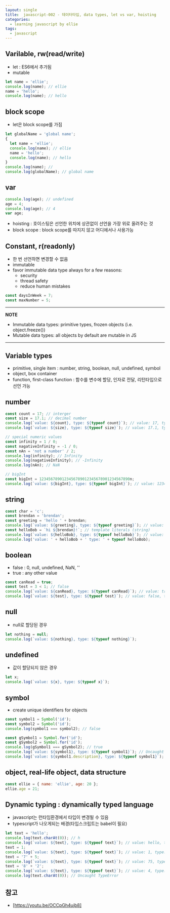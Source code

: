 ```yaml
---
layout: single
title:  javascript-002 - 데이터타입, data types, let vs var, hoisting
categories: 
  - learning javascript by ellie
tags: 
  - javascript
---
```


## Varilable, rw(read/write)

- let : ES6에서 추가됨
- mutable

```javascript
let name = 'ellie';
console.log(name); // ellie
name = 'hello';
console.log(name); // hello
```

## block scope

- let은 block scope를 가짐

```javascript
let globalName = 'global name';
{
  let name = 'ellie';
  console.log(name); // ellie
  name = 'hello';
  console.log(name); // hello
}
console.log(name); // 
console.log(globalName); // global name
```

## var

```javascript
console.log(age); // undefined
age = 4;
console.log(age); // 4
var age;
```

- hoisting : 호이스팅은 선언한 위치에 상관없이 선언을 가장 위로 올려주는 것
- block scope : block scope를 따지지 않고 어디에서나 사용가능

## Constant, r(readonly)

- 한 번 선언하면 변경할 수 없음
- immutable
- favor immutable data type always for a few reasons:
  - security
  - thread safety
  - reduce human mistakes

```javascript
const daysInWeek = 7;
const maxNumber = 5;
```

---

**NOTE**

- Immutable data types: primitive types, frozen objects (i.e. object.freeze())
- Mutable data types: all objects by default are mutable in JS

---

## Variable types

- primitive, single item : number, string, boolean, null, undefined, symbol
- object, box container
- function, first-class function : 함수를 변수에 할당, 인자로 전달, 리턴타입으로 선언 가능

## number

```javascript
const count = 17; // interger
const size = 17.1; // decimal number
console.log(`value: ${count}, type: ${typeof count}`); // value: 17, type number
console.log(`value: ${size}, type: ${typeof size}`); // value: 17.1, type number

// special numeric values
const infinity = 1 / 0;
const nagativeInfinity = -1 / 0;
const nAn = 'not a number' / 2; 
console.log(infinity); // Infinity
console.log(nagativeInfinity); // -Infinity
console.log(nAn); // NaN

// bigInt
const bigInt = 1234567890123456789012345678901234567890n;
console.log(`value: ${bigInt}, type: ${typeof bigInt}`); // value: 1234567890123456789012345678901234567890, type bigint
```

## string

```javascript
const char = 'c';
const brendan = 'brendan';
const greeting = 'hello ' + brendan;
console.log(`value: ${greeting}, type: ${typeof greeting}`); // value: hello brendan, type string
const helloBob = `hi ${brendan}!`; // template literals (string)
console.log(`value: ${helloBob}, type: ${typeof helloBob}`); // value: hi brendan, type string
console.log('value: ' + helloBob + ' type: ' + typeof helloBob);
```

## boolean

- false : 0, null, undefined, NaN, ''
- true : any other value

```javascript
const canRead = true;
const test = 3 < 1; // false
console.log(`value: ${canRead}, type: ${typeof canRead}`); // value: true, type boolean
console.log(`value: ${test}, type: ${typeof test}`); // value: false, type boolean
```

## null

- null로 할당된 경우

```javascript
let nothing = null;
console.log(`value: ${nothing}, type: ${typeof nothing}`);
```

## undefined

- 값이 할당되지 않은 경우

```javascript
let x;
console.log(`value: ${x}, type: ${typeof x}`);
```

## symbol

- create unique identifiers for objects

```javascript
const symbol1 = Symbol('id');
const symbol2 = Symbol('id');
console.log(symbol1 === symbol2); // false

const gSymbol1 = Symbol.for('id');
const gSymbol2 = Symbol.for('id');
console.log(gSymbol1 === gSymbol2); // true
console.log(`value: ${symbol1}, type: ${typeof symbol1}`); // Uncaught TypeError
console.log(`value: ${symbol1.description}, type: ${typeof symbol1}`); // value: id, type: symbol
```

## object, real-life object, data structure

```javascript
const ellie = { name: 'ellie', age: 20 };
ellie.age = 21;
```

## Dynamic typing : dynamically typed language

- javascript는 런타임환경에서 타입이 변경될 수 있음
- typescript가 나오게되는 배경(타입스크립트는 babel이 필요)

```javascript
let text = 'hello';
console.log(text.charAt(0)); // h
console.log(`value: ${text}, type: ${typeof text}`); // value: hello, type: string
text = 1;
console.log(`value: ${text}, type: ${typeof text}`); // value: 1, type: number
text = '7' + 5;
console.log(`value: ${text}, type: ${typeof text}`); // value: 75, type: string
text = '8' + '2';
console.log(`value: ${text}, type: ${typeof text}`); // value: 4, type: number
console.log(text.charAt(0)); // Uncaught TypeError
```

## 참고
- [https://youtu.be/OCCpGh4ujb8]